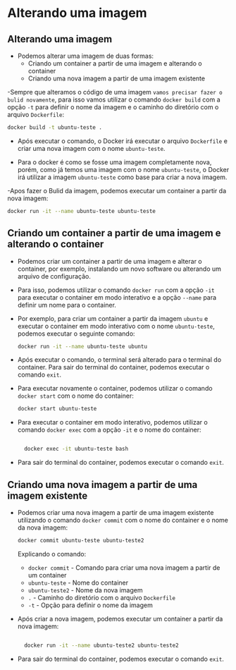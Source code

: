 # Alterando uma imagem

## Alterando uma imagem


- Podemos alterar uma imagem de duas formas:
  - Criando um container a partir de uma imagem e alterando o container
  - Criando uma nova imagem a partir de uma imagem existente


-Sempre que alteramos o código de uma imagem `vamos precisar fazer o bulid novamente`, para isso vamos utilizar o comando `docker build` com a opção `-t` para definir o nome da imagem e o caminho do diretório com o arquivo `Dockerfile`:

```sh
docker build -t ubuntu-teste .
```

- Após executar o comando, o Docker irá executar o arquivo `Dockerfile` e criar uma nova imagem com o nome `ubuntu-teste`.

- Para o docker é como se fosse uma imagem completamente nova, porém, como já temos uma imagem com o nome `ubuntu-teste`, o Docker irá utilizar a imagem `ubuntu-teste` como base para criar a nova imagem.

-Apos fazer o Bulid da imagem, podemos executar um container a partir da nova imagem:

```sh
docker run -it --name ubuntu-teste ubuntu-teste
```


## Criando um container a partir de uma imagem e alterando o container

- Podemos criar um container a partir de uma imagem e alterar o container, por exemplo, instalando um novo software ou alterando um arquivo de configuração.

- Para isso, podemos utilizar o comando `docker run` com a opção `-it` para executar o container em modo interativo e a opção `--name` para definir um nome para o container.

- Por exemplo, para criar um container a partir da imagem `ubuntu` e executar o container em modo interativo com o nome `ubuntu-teste`, podemos executar o seguinte comando:

  ```sh
  docker run -it --name ubuntu-teste ubuntu
  ```

- Após executar o comando, o terminal será alterado para o terminal do container. Para sair do terminal do container, podemos executar o comando `exit`.

- Para executar novamente o container, podemos utilizar o comando `docker start` com o nome do container:

  ```sh
  docker start ubuntu-teste
  ```

- Para executar o container em modo interativo, podemos utilizar o comando `docker exec` com a opção `-it` e o nome do container:

  ```sh

    docker exec -it ubuntu-teste bash
  ```
- Para sair do terminal do container, podemos executar o comando `exit`.

## Criando uma nova imagem a partir de uma imagem existente

- Podemos criar uma nova imagem a partir de uma imagem existente utilizando o comando `docker commit` com o nome do container e o nome da nova imagem:

  ```sh
  docker commit ubuntu-teste ubuntu-teste2
  ```

  Explicando o comando:
   
    - `docker commit` - Comando para criar uma nova imagem a partir de um container
    - `ubuntu-teste` - Nome do container
    - `ubuntu-teste2` - Nome da nova imagem
    - `.` - Caminho do diretório com o arquivo `Dockerfile`
    - `-t` - Opção para definir o nome da imagem    


- Após criar a nova imagem, podemos executar um container a partir da nova imagem:

  ```sh

    docker run -it --name ubuntu-teste2 ubuntu-teste2
  ```

- Para sair do terminal do container, podemos executar o comando `exit`.



